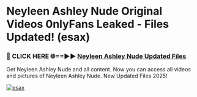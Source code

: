 # Neyleen Ashley Nude Original Videos 0nlyFans Leaked - Files Updated! (esax)

<h3>🔴 CLICK HERE 🌐==►► <a href="https://tinyurl.com/yrmya6cz" rel="nofollow">Neyleen Ashley Nude Updated Files</a></h3>

Get Neyleen Ashley Nude and all content. Now you can access all videos and pictures of Neyleen Ashley Nude. New Updated Files 2025!

[![esax](https://i.imgur.com/FMdXYCs.gif)](https://tinyurl.com/yrmya6cz)
